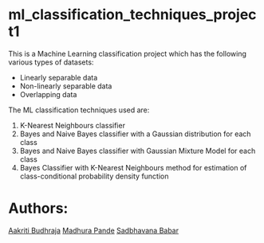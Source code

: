 # ml_classification_techniques_project1
This is a Machine Learning classification project which has the following various types of datasets:
- Linearly separable data
- Non-linearly separable data
- Overlapping data

The ML classification techniques used are:
1) K-Nearest Neighbours classifier
2) Bayes and Naive Bayes classifier with a Gaussian distribution for each class
3) Bayes and Naive Bayes classifier with Gaussian Mixture Model for each class
4) Bayes Classifier with K-Nearest Neighbours method for estimation of class-conditional probability density function


# Authors:
 <a href="https://github.com/AakritiBudhraja">Aakriti Budhraja</a> 
 <a href="https://github.com/madhurapande19">Madhura Pande</a>
 <a href="https://github.com/graylevel255">Sadbhavana Babar</a>
